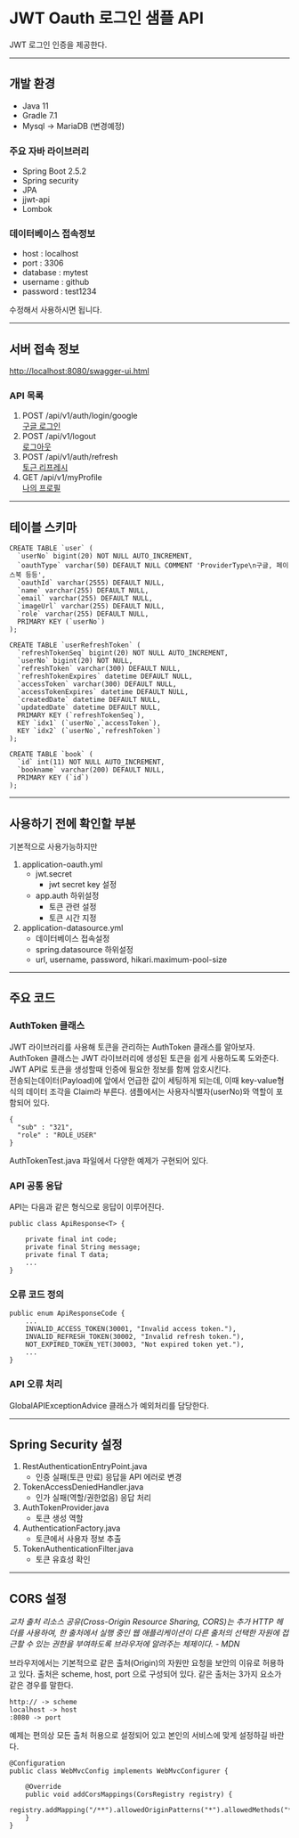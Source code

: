 # JWT Oauth 로그인 샘플 API
JWT 로그인 인증을 제공한다.

------------
## 개발 환경
 * Java 11
 * Gradle 7.1
 * Mysql -> MariaDB (변경예정)

### 주요 자바 라이브러리
 * Spring Boot 2.5.2
 * Spring security
 * JPA
 * jjwt-api
 * Lombok

### 데이터베이스 접속정보 
- host : localhost
- port : 3306
- database : mytest
- username : github
- password : test1234  

수정해서 사용하시면 됩니다.

------------
## 서버 접속 정보
[http://localhost:8080/swagger-ui.html](http://localhost:8080/swagger-ui.html)
### API 목록
1. POST /api/v1/auth/login/google   
[구글 로그인](http://localhost:8080/swagger-ui/index.html?configUrl=/v3/api-docs/swagger-config#/login-controller/postGoogleLogin) 
2. POST /api/v1/logout  
[로그아웃](http://localhost:8080/swagger-ui/index.html?configUrl=/v3/api-docs/swagger-config#/logout-controller/postLogout)
3. POST /api/v1/auth/refresh  
[토근 리프레시](http://localhost:8080/swagger-ui/index.html?configUrl=/v3/api-docs/swagger-config#/auth-controller/postRefreshToken)
4. GET /api/v1/myProfile  
[나의 프로필](http://localhost:8080/swagger-ui/index.html?configUrl=/v3/api-docs/swagger-config#/user-controller/getMyProfile)

------------
## 테이블 스키마
```
CREATE TABLE `user` (
  `userNo` bigint(20) NOT NULL AUTO_INCREMENT,
  `oauthType` varchar(50) DEFAULT NULL COMMENT 'ProviderType\n구글, 페이스북 등등',
  `oauthId` varchar(2555) DEFAULT NULL,
  `name` varchar(255) DEFAULT NULL,
  `email` varchar(255) DEFAULT NULL,
  `imageUrl` varchar(255) DEFAULT NULL,
  `role` varchar(255) DEFAULT NULL,
  PRIMARY KEY (`userNo`)
);

CREATE TABLE `userRefreshToken` (
  `refreshTokenSeq` bigint(20) NOT NULL AUTO_INCREMENT,
  `userNo` bigint(20) NOT NULL,
  `refreshToken` varchar(300) DEFAULT NULL,
  `refreshTokenExpires` datetime DEFAULT NULL,
  `accessToken` varchar(300) DEFAULT NULL,
  `accessTokenExpires` datetime DEFAULT NULL,
  `createdDate` datetime DEFAULT NULL,
  `updatedDate` datetime DEFAULT NULL,
  PRIMARY KEY (`refreshTokenSeq`),
  KEY `idx1` (`userNo`,`accessToken`),
  KEY `idx2` (`userNo`,`refreshToken`)
);

CREATE TABLE `book` (
  `id` int(11) NOT NULL AUTO_INCREMENT,
  `bookname` varchar(200) DEFAULT NULL,
  PRIMARY KEY (`id`)
);
```


------------
## 사용하기 전에 확인할 부분
기본적으로 사용가능하지만 
1. application-oauth.yml 
   - jwt.secret
      - jwt secret key 설정 
   - app.auth 하위설정
      - 토큰 관련 설정  
      - 토큰 시간 지정
2. application-datasource.yml
   - 데이터베이스 접속설정 
   - spring.datasource 하위설정 
   - url, username, password, hikari.maximum-pool-size

------------
## 주요 코드

### AuthToken 클래스
JWT 라이브러리를 사용해 토큰을 관리하는 AuthToken 클래스를 알아보자.    
AuthToken 클래스는 JWT 라이브러리에 생성된 토큰을 쉽게 사용하도록 도와준다.  
JWT API로 토큰을 생성할때 인증에 필요한 정보를 함께 암호시킨다.  
전송되는데이터(Payload)에 앞에서 언급한 값이 세팅하게 되는데, 이때 key-value형식의 데이터 조각을 Claim라 부른다. 샘플에서는 사용자식별자(userNo)와 역할이 포함되어 있다.
```
{
  "sub" : "321",
  "role" : "ROLE_USER"
}
```
AuthTokenTest.java 파일에서 다양한 예제가 구현되어 있다.

### API 공통 응답
API는 다음과 같은 형식으로 응답이 이루어진다. 
```
public class ApiResponse<T> {

    private final int code;
    private final String message;
    private final T data;
    ...
}
```
### 오류 코드 정의
```
public enum ApiResponseCode {
	...
	INVALID_ACCESS_TOKEN(30001, "Invalid access token."),
	INVALID_REFRESH_TOKEN(30002, "Invalid refresh token."),
	NOT_EXPIRED_TOKEN_YET(30003, "Not expired token yet."),
	...
}
```
### API 오류 처리
GlobalAPIExceptionAdvice 클래스가 예외처리를 담당한다. 

------------
## Spring Security 설정

1. RestAuthenticationEntryPoint.java
   * 인증 실패(토큰 만료) 응답을 API 에러로 변경
2. TokenAccessDeniedHandler.java
   * 인가 실패(역할/권한없음) 응답 처리
3. AuthTokenProvider.java
   * 토큰 생성 역할  
4. AuthenticationFactory.java
   * 토큰에서 사용자 정보 추출
6. TokenAuthenticationFilter.java
   * 토큰 유효성 확인

------------
## CORS 설정
_교차 출처 리소스 공유(Cross-Origin Resource Sharing, CORS)는 추가 HTTP 헤더를 사용하여, 한 출처에서 실행 중인 웹 애플리케이션이 다른 출처의 선택한 자원에 접근할 수 있는 권한을 부여하도록 브라우저에 알려주는 체제이다. - MDN_

브라우저에서는 기본적으로 같은 출처(Origin)의 자원만 요청을 보안의 이유로 허용하고 있다.
출처은 scheme, host, port 으로 구성되어 있다. 같은 출처는 3가지 요소가 같은 경우를 말한다.
```
http:// -> scheme
localhost -> host
:8080 -> port
```
  
예제는 편의상 모든 출처 허용으로 설정되어 있고 본인의 서비스에 맞게 설정하길 바란다.
```
@Configuration
public class WebMvcConfig implements WebMvcConfigurer {

	@Override
	public void addCorsMappings(CorsRegistry registry) {
		registry.addMapping("/**").allowedOriginPatterns("*").allowedMethods("*").allowCredentials(true);
	}
}
```